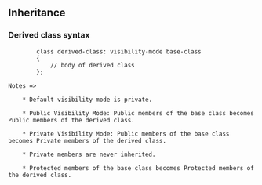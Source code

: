 ## Inheritance

### Derived class syntax

            class derived-class: visibility-mode base-class
            {
                // body of derived class
            };

    Notes =>

        * Default visibility mode is private.

        * Public Visibility Mode: Public members of the base class becomes Public members of the derived class.

        * Private Visibility Mode: Public members of the base class becomes Private members of the derived class.

        * Private members are never inherited.

        * Protected members of the base class becomes Protected members of the derived class.
